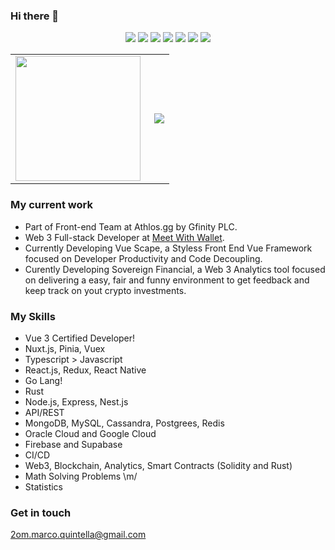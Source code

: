 ### Hi there 👋

<!--   my-icons -->
<p align="center">
    <a href="https://vuejs.org/"><img src="https://img.shields.io/badge/Vue-v3.3-42b883"></a>
    <a href="https://v2.vuejs.org/"><img src="https://img.shields.io/badge/Vue-v2.7-42b883"></a>
    <a href="https://unity.com/pt/products/unity-engine"><img src="https://img.shields.io/badge/Unity-2022.3.8f1-000000"></a>
    <a href="https://learn.microsoft.com/pt-br/dotnet/csharp/whats-new/csharp-11"><img src="https://img.shields.io/badge/C%23-v11-75b6e7"></a>
    <a href="https://www.typescriptlang.org/"><img src="https://img.shields.io/badge/TS-v5.2-3178c6"></a>
    <a href="https://nestjs.com/"><img src="https://img.shields.io/badge/Nest.js-v10.2-ed2945"></a>
    <a href="https://nodejs.org/"><img src="https://img.shields.io/badge/Node.js-v20-026e00"></a>
</p>

<center>
  <table>
    <tr>
      <td><img align="left" height="200px" src="https://github-readme-stats.vercel.app/api/top-langs/?username=marco-quintella&layout=compact&theme=radical" /></td>
      <td><img align='right' eight="200px" src="https://github-readme-stats.vercel.app/api?username=marco-quintella&show_icons=true&theme=radical"></td>
    </tr>
  </table>
</center>

### My current work
- Part of Front-end Team at Athlos.gg by Gfinity PLC.
- Web 3 Full-stack Developer at [Meet With Wallet](https://meetwithwallet.xyz/).
- Currently Developing Vue Scape, a Styless Front End Vue Framework focused on Developer Productivity and Code Decoupling.
- Curently Developing Sovereign Financial, a Web 3 Analytics tool focused on delivering a easy, fair and funny environment to get feedback and keep track on yout crypto investments.

### My Skills
- Vue 3 Certified Developer!
- Nuxt.js, Pinia, Vuex
- Typescript > Javascript
- React.js, Redux, React Native
- Go Lang!
- Rust
- Node.js, Express, Nest.js
- API/REST
- MongoDB, MySQL, Cassandra, Postgrees, Redis
- Oracle Cloud and Google Cloud
- Firebase and Supabase
- CI/CD
- Web3, Blockchain, Analytics, Smart Contracts (Solidity and Rust)
- Math Solving Problems \m/
- Statistics

### Get in touch
2om.marco.quintella@gmail.com

<!--
**marco-quintella/marco-quintella** is a ✨ _special_ ✨ repository because its `README.md` (this file) appears on your GitHub profile.

Here are some ideas to get you started:

- 🔭 I’m currently working on ...
- 🌱 I’m currently learning ...
- 👯 I’m looking to collaborate on ...
- 🤔 I’m looking for help with ...
- 💬 Ask me about ...
- 📫 How to reach me: ...
- 😄 Pronouns: ...
- ⚡ Fun fact: ...
-->
